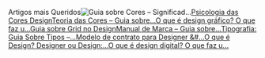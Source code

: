 Artigos mais Queridos![Guia sobre Cores – Significad...](https://www.chiefofdesign.com.br/significado-das-cores/)[Psicologia das Cores Design](https://www.chiefofdesign.com.br/psicologia-das-cores/)[Teoria das Cores – Guia sobre...](https://www.chiefofdesign.com.br/teoria-das-cores/)[O que é design gráfico? O que faz u...](https://www.chiefofdesign.com.br/design-grafico/)[Guia sobre Grid no Design](https://www.chiefofdesign.com.br/grid-design/)[Manual de Marca – Guia sobre...](https://www.chiefofdesign.com.br/manual-de-marca/)[Tipografia: Guia Sobre Tipos –...](https://www.chiefofdesign.com.br/tipografia/)[Modelo de contrato para Designer &#...](https://www.chiefofdesign.com.br/modelo-de-contrato-para-designer/)[O que é Design? Designer ou Design:...](https://www.chiefofdesign.com.br/o-que-e-design/)[O que é design digital? O que faz u...](https://www.chiefofdesign.com.br/design-digital/)